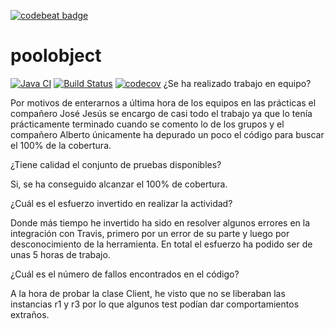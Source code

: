 [![codebeat badge](https://codebeat.co/badges/b79de104-b7bc-49c5-971c-63583dd3d8c7)](https://codebeat.co/projects/github-com-jmr1006-ubu-poolobject-master)

poolobject
==========

[![Java CI](https://github.com/Kencho/poolobject/actions/workflows/ci.yml/badge.svg)](https://github.com/Kencho/poolobject/actions/workflows/ci.yml) [![Build Status](https://app.travis-ci.com/Kencho/poolobject.svg?branch=master)](https://app.travis-ci.com/Kencho/poolobject) [![codecov](https://codecov.io/gh/Kencho/poolobject/branch/master/graph/badge.svg)](https://codecov.io/gh/Kencho/poolobject)
¿Se ha realizado trabajo en equipo?  

Por motivos de enterarnos a última hora de los equipos en las prácticas el compañero José Jesús se encargo de casi todo el trabajo ya que lo tenía prácticamente terminado cuando se comento lo de los grupos y el compañero Alberto únicamente ha depurado un poco el código para buscar el 100% de la cobertura.

 

¿Tiene calidad el conjunto de pruebas disponibles?  

Si, se ha conseguido alcanzar el 100% de cobertura.  

 

¿Cuál es el esfuerzo invertido en realizar la actividad?  

Donde más tiempo he invertido ha sido en resolver algunos errores en la integración con Travis, primero por un error de su parte y luego por desconocimiento de la herramienta. En total el esfuerzo ha podido ser de unas 5 horas de trabajo.  

 

¿Cuál es el número de fallos encontrados en el código? 

A la hora de probar la clase Client, he visto que no se liberaban las instancias r1 y r3 por lo que algunos test podían dar comportamientos extraños.  
